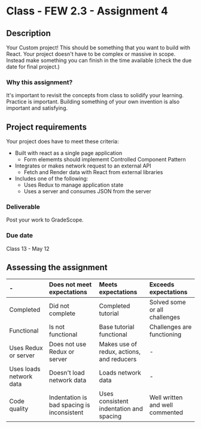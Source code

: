 # Class - FEW 2.3 - Assignment 4

## Description

Your Custom project! This should be something that you want to build with React. Your project doesn't have to be complex or massive in scope. Instead make something you can finish in the time available (check the due date for final project.)

### Why this assignment?

It's important to revisit the concepts from class to solidify your learning. Practice is important. Building something of your own invention is also important and satisfying. 

## Project requirements

Your project does have to meet these criteria: 

- Built with react as a single page application
  - Form elememts should implememt Controlled Component Pattern
- Integrates or makes network request to an external API
  - Fetch and Render data with React from external libraries
- Includes one of the following:
  - Uses Redux to manage application state
  - Uses a server and consumes JSON from the server

### Deliverable

Post your work to GradeScope.

### Due date

Class 13 - May 12

## Assessing the assignment

| -          | Does not meet expectations | Meets expectations       | Exceeds expectations |
|:-----------|:---------------------------|:-------------------------|:---------------------|
| Completed  | Did not complete    | Completed tutorial     | Solved some or all challenges |
| Functional | Is not functional   | Base tutorial functional | Challenges are functioning |
| Uses Redux or server | Does not use Redux or server | Makes use of redux, actions, and reducers | - |
| Uses loads network data | Doesn't load network data | Loads network data | - |
| Code quality | Indentation is bad spacing is inconsistent | Uses consistent indentation and spacing | Well written and well commented |



